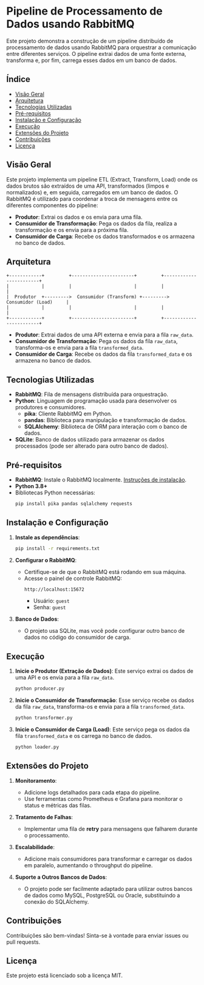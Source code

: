 
# **Pipeline de Processamento de Dados usando RabbitMQ**

Este projeto demonstra a construção de um pipeline distribuído de processamento de dados usando RabbitMQ para orquestrar a comunicação entre diferentes serviços. O pipeline extrai dados de uma fonte externa, transforma e, por fim, carrega esses dados em um banco de dados.

## **Índice**
- [Visão Geral](#visão-geral)
- [Arquitetura](#arquitetura)
- [Tecnologias Utilizadas](#tecnologias-utilizadas)
- [Pré-requisitos](#pré-requisitos)
- [Instalação e Configuração](#instalação-e-configuração)
- [Execução](#execução)
- [Extensões do Projeto](#extensões-do-projeto)
- [Contribuições](#contribuições)
- [Licença](#licença)

## **Visão Geral**
Este projeto implementa um pipeline ETL (Extract, Transform, Load) onde os dados brutos são extraídos de uma API, transformados (limpos e normalizados) e, em seguida, carregados em um banco de dados. O RabbitMQ é utilizado para coordenar a troca de mensagens entre os diferentes componentes do pipeline: 
- **Produtor**: Extrai os dados e os envia para uma fila.
- **Consumidor de Transformação**: Pega os dados da fila, realiza a transformação e os envia para a próxima fila.
- **Consumidor de Carga**: Recebe os dados transformados e os armazena no banco de dados.

## **Arquitetura**

```
+------------+         +-----------------------+         +------------------------+
|            |         |                       |         |                        |
|  Produtor  +--------->  Consumidor (Transform) +--------->  Consumidor (Load)     |
|            |         |                       |         |                        |
+------------+         +-----------------------+         +------------------------+
```

- **Produtor**: Extrai dados de uma API externa e envia para a fila `raw_data`.
- **Consumidor de Transformação**: Pega os dados da fila `raw_data`, transforma-os e envia para a fila `transformed_data`.
- **Consumidor de Carga**: Recebe os dados da fila `transformed_data` e os armazena no banco de dados.

## **Tecnologias Utilizadas**
- **RabbitMQ**: Fila de mensagens distribuída para orquestração.
- **Python**: Linguagem de programação usada para desenvolver os produtores e consumidores.
  - **pika**: Cliente RabbitMQ em Python.
  - **pandas**: Biblioteca para manipulação e transformação de dados.
  - **SQLAlchemy**: Biblioteca de ORM para interação com o banco de dados.
- **SQLite**: Banco de dados utilizado para armazenar os dados processados (pode ser alterado para outro banco de dados).

## **Pré-requisitos**
- **RabbitMQ**: Instale o RabbitMQ localmente. [Instruções de instalação](https://www.rabbitmq.com/download.html).
- **Python 3.8+**
- Bibliotecas Python necessárias:
  ```bash
  pip install pika pandas sqlalchemy requests
  ```

## **Instalação e Configuração**

1. **Instale as dependências**:
   ```bash
   pip install -r requirements.txt
   ```

2. **Configurar o RabbitMQ**:
   - Certifique-se de que o RabbitMQ está rodando em sua máquina.
   - Acesse o painel de controle RabbitMQ:
     ```bash
     http://localhost:15672
     ```
     - Usuário: `guest`
     - Senha: `guest`

3. **Banco de Dados**:
   - O projeto usa SQLite, mas você pode configurar outro banco de dados no código do consumidor de carga.

## **Execução**

1. **Inicie o Produtor (Extração de Dados)**:
   Este serviço extrai os dados de uma API e os envia para a fila `raw_data`.

   ```bash
   python producer.py
   ```

2. **Inicie o Consumidor de Transformação**:
   Esse serviço recebe os dados da fila `raw_data`, transforma-os e envia para a fila `transformed_data`.

   ```bash
   python transformer.py
   ```

3. **Inicie o Consumidor de Carga (Load)**:
   Este serviço pega os dados da fila `transformed_data` e os carrega no banco de dados.

   ```bash
   python loader.py
   ```

## **Extensões do Projeto**

1. **Monitoramento**:
   - Adicione logs detalhados para cada etapa do pipeline.
   - Use ferramentas como Prometheus e Grafana para monitorar o status e métricas das filas.

2. **Tratamento de Falhas**:
   - Implementar uma fila de **retry** para mensagens que falharem durante o processamento.

3. **Escalabilidade**:
   - Adicione mais consumidores para transformar e carregar os dados em paralelo, aumentando o throughput do pipeline.

4. **Suporte a Outros Bancos de Dados**:
   - O projeto pode ser facilmente adaptado para utilizar outros bancos de dados como MySQL, PostgreSQL ou Oracle, substituindo a conexão do SQLAlchemy.

## **Contribuições**
Contribuições são bem-vindas! Sinta-se à vontade para enviar issues ou pull requests.

## **Licença**
Este projeto está licenciado sob a licença MIT.
